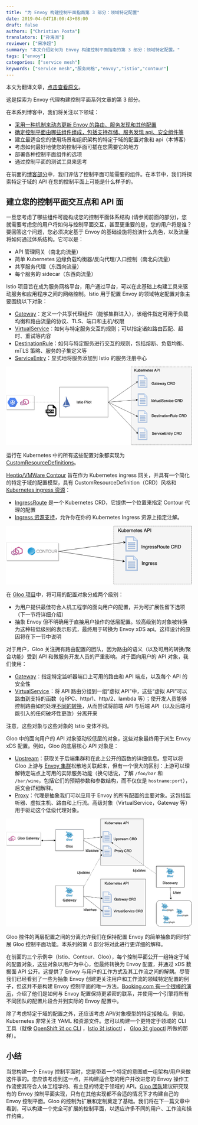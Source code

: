 ```yaml
---
title: "为 Envoy 构建控制平面指南第 3 部分：领域特定配置"
date: 2019-04-04T18:00:43+08:00
draft: false
authors: ["Christian Posta"]
translators: ["孙海洲"]
reviewer: ["宋净超"]
summary: "本文介绍如何为 Envoy 构建控制平面指南的第 3 部分：领域特定配置。"
tags: ["envoy"]
categories: ["service mesh"]
keywords: ["service mesh","服务网格","envoy","istio","contour"]
---
```


本文为翻译文章，[点击查看原文](https://medium.com/solo-io/guidance-for-building-a-control-plane-for-envoy-part-3-domain-specific-configuration-c97e8124b9d1)。

这是探索为 Envoy 代理构建控制平面系列文章的第 3 部分。

在本系列博客中，我们将关注以下领域：

- [采用一种机制来动态更新 Envoy 的路由、服务发现和其他配置](https://medium.com/solo-io/guidance-for-building-a-control-plane-to-manage-envoy-proxy-at-the-edge-as-a-gateway-or-in-a-mesh-badb6c36a2af)
- [确定控制平面由哪些组件组成，包括支持存储、服务发现 api、安全组件等](https://medium.com/solo-io/guidance-for-building-a-control-plane-for-envoy-proxy-part-2-identify-components-2d0731b0d8a4)
- 建立最适合您的使用场景和组织架构的特定于域的配置对象和 api（本博客）
- 考虑如何最好地使您的控制平面可插在您需要它的地方
- 部署各种控制平面组件的选项
- 通过控制平面的测试工具来思考

在前面的[博客部分](https://medium.com/solo-io/guidance-for-building-a-control-plane-for-envoy-proxy-part-2-identify-components-2d0731b0d8a4)中，我们评估了控制平面可能需要的组件。在本节中，我们将探索特定于域的 API 在您的控制平面上可能是什么样子的。

## 建立您的控制平面交互点和 API 面

一旦您考虑了哪些组件可能构成您的控制平面体系结构 (请参阅前面的部分)，您就需要考虑您的用户将如何与控制平面交互，甚至更重要的是，您的用户将是谁？要回答这个问题，您必须决定基于 Envoy 的基础设施将扮演什么角色，以及流量将如何通过体系结构。它可以是：

- API 管理网关（南北向流量）
- 简单 Kubernetes 边缘负载均衡器/反向代理/入口控制（南北向流量）
- 共享服务代理（东西向流量）
- 每个服务的 sidecar（东西向流量）

Istio 项目旨在成为服务网格平台，用户通过平台，可以在此基础上构建工具来驱动服务和应用程序之间的网络控制。Istio 用于配置 Envoy 的领域特定配置对象主要围绕以下对象：

- [Gateway](https://istio.io/docs/reference/config/networking/)：定义一个共享代理组件（能够集群进入），该组件指定可用于负载均衡和路由流量的协议、TLS、端口和主机/权限
- [VirtualService](https://istio.io/docs/reference/config/networking/)：如何与特定服务交互的规则；可以指定诸如路由匹配、超时、重试等内容
- [DestinationRule](https://istio.io/docs/reference/config/networking/)：如何与特定服务进行交互的规则，包括熔断、负载均衡、mTLS 策略、服务的子集定义等
- [ServiceEntry](https://istio.io/docs/reference/config/networking/)：显式地将服务添加到 Istio 的服务注册中心

![](006gLaqLgy1g1ocpfgj5dj30ma09dq3j.jpg)

运行在 Kubernetes 中的所有这些配置对象都实现为 [CustomResourceDefinitions](https://kubernetes.io/docs/concepts/extend-kubernetes/api-extension/custom-resources/)。

[Heptio/VMWare Contour](https://github.com/heptio/contour) 旨在作为 Kubernetes ingress 网关，并具有一个简化的特定于域的配置模型，具有 CustomResourceDefinition（CRD）风格和 [Kubernetes ingress 资源](https://kubernetes.io/docs/concepts/services-networking/ingress/)：

- [IngressRoute](https://github.com/heptio/contour/blob/master/docs/ingressroute.md) 是一个 Kubernetes CRD，它提供一个位置来指定 Contour 代理的配置
- [Ingress 资源支持](https://github.com/heptio/contour/blob/master/docs/annotations.md)，允许你在你的 Kubernetes Ingress 资源上指定注解。

![](006gLaqLly1g1oao8vmp8j30hc05gaa8.jpg)

在 [Gloo 项目](https://gloo.solo.io/)中，将可用的配置对象分成两个级别：

- 为用户提供最佳符合人机工程学的面向用户的配置，并为可扩展性留下选项（下一节将详细介绍）
- 抽象 Envoy 但不明确用于直接用户操作的低层配置。较高级别的对象被转换为这种较低级别的表示形式，最终用于转换为 Envoy xDS api。这样设计的原因将在下一节中说明

对于用户，Gloo 关注拥有路由配置的团队，因为路由的语义（以及可用的转换/聚合功能）受到 API 和微服务开发人员的严重影响。对于面向用户的 API 对象，我们使用：

- [Gateway](https://gloo.solo.io/v1/github.com/solo-io/gloo/projects/gateway/api/v1/gateway.proto.sk/)：指定特定监听器端口上可用的路由和 API 端点，以及每个 API 的安全性
- [VirtualService ](https://gloo.solo.io/v1/github.com/solo-io/gloo/projects/gateway/api/v1/virtual_service.proto.sk/)：将 API 路由分组到一组“虚拟 API”中，这些“虚拟 API”可以路由到支持的函数（gRPC、http/1、http/2、lambda 等）；使开发人员能够控制路由如何处理[不同的转换]()，从而尝试将前端 API 与后端 API（以及后端可能引入的任何破坏性更改）分离开来

注意，这些对象与这些对象的 Istio 变体不同。

Gloo 中的面向用户的 API 对象驱动较低层的对象，这些对象最终用于派生 Envoy xDS 配置。例如，Gloo 的底层核心 API 对象是：

- [Upstream](https://gloo.solo.io/v1/github.com/solo-io/gloo/projects/gloo/api/v1/upstream.proto.sk/)：获取关于后端集群和在此上公开的函数的详细信息。您可以将 Gloo 上游与 [Envoy 集群](https://www.envoyproxy.io/docs/envoy/latest/api-v2/api/v2/cds.proto)松散地关联起来，但有一个很大的区别：上游可以理解特定端点上可用的实际服务功能（换句话说，了解 `/foo/bar` 和 `/bar/wine`，包括它们的预期参数和参数结构，而不仅仅是 `hostname:port`），后文会详细解释。
- [Proxy](https://gloo.solo.io/v1/github.com/solo-io/gloo/projects/gloo/api/v1/proxy.proto.sk/)：代理是抽象我们可以应用于 Envoy 的所有配置的主要对象。这包括监听器、虚拟主机、路由和上行流。高级对象（VirtualService，Gateway 等）用于驱动这个低级代理对象。

![](006gLaqLgy1g1ocrrdccrj30o20dxabd.jpg)

Gloo 控件的两层配置之间的分离允许我们在保持配置 Envoy 的简单抽象的同时扩展 Gloo 控制平面功能。本系列的第 4 部分将对此进行更详细的解释。

在前面的三个示例中（Istio、Contour、Gloo），每个控制平面公开一组特定于域的配置对象，这些对象以用户为中心，但最终转换为 Envoy 配置，并通过 xDS 数据面 API 公开。这提供了 Envoy 与用户的工作方式及其工作流之间的解耦。尽管我们已经看到了一些为抽象 Envoy 创建更关注用户和工作流的领域特定配置的例子，但这并不是构建 Envoy 控制平面的唯一方法。[Booking.com 有一个很棒的演示](https://www.slideshare.net/IvanKruglov/ivan-kruglov-introducing-envoybased-service-mesh-at-bookingcom-version-7)，介绍了他们是如何与 Envoy 配置保持更紧密的联系，并使用一个引擎将所有不同团队的配置片段合并到实际的 Envoy 配置中。

除了考虑特定于域的配置之外，还应该考虑 API/对象模型的特定接触点。例如，Kubernetes 非常关注 YAML 和资源文件。您可以构建一个更特定于领域的 CLI 工具（就像 [OpenShift 对 oc CLI](https://docs.openshift.com/enterprise/3.2/dev_guide/new_app.html#dev-guide-new-app) ，[Istio 对 istioctl](https://istio.io/docs/reference/commands/istioctl/) ， [Gloo 对 glooctl](https://gloo.solo.io/cli/glooctl/) 所做的那样）。

## 小结

当您构建一个 Envoy 控制平面时，您是带着一个特定的意图或一组架构/用户来做这件事的。您应该考虑到这一点，并构建适合您的用户并改进您的 Envoy 操作工作流使其符合人体工程学的、有主见的特定于领域的 API。[Gloo 团队](https://github.com/solo-io/gloo/graphs/contributors)建议研究现有的 Envoy 控制平面实现，只有在其他实现都不合适的情况下才构建自己的 Envoy 控制平面。Gloo 的控制为扩展和定制奠定了基础。我们将在下一篇文章中看到，可以构建一个完全可扩展的控制平面，以适应许多不同的用户、工作流和操作约束。
